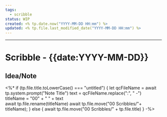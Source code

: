```yaml
---
tags:
  - scribble
status: WIP
created: <% tp.date.now("YYYY-MM-DD HH:mm") %>
updated: <% tp.file.last_modified_date("YYYY-MM-DD HH:mm") %>
---
```

---
# Scribble - {{date:YYYY-MM-DD}}

<!-- Quickly jot down thoughts, ideas, reminders, or raw notes here. -->
<!-- Aim to process these notes regularly. -->

## Idea/Note


<%*
if (tp.file.title.toLowerCase() === "untitled") {
	let qcFileName = await tp.system.prompt("Note Title") 
	text = qcFileName.replace(":", " -")
	titleName = "00" + " " + text  
	await tp.file.rename(titleName)
	await tp.file.move("00 Scribbles/"+ titleName);
} else {
	await tp.file.move("00 Scribbles/" + tp.file.title)
}
-%>